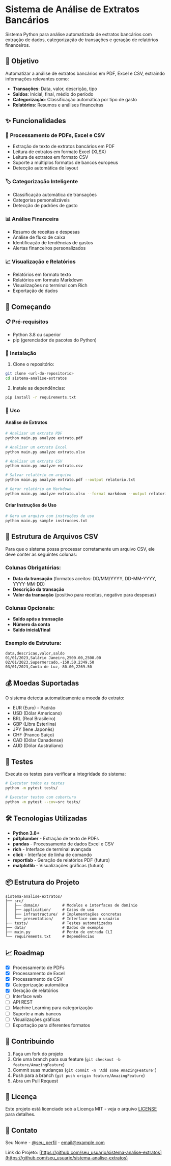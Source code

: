 # Sistema de Análise de Extratos Bancários

Sistema Python para análise automatizada de extratos bancários com extração de dados, categorização de transações e geração de relatórios financeiros.

## 🎯 Objetivo

Automatizar a análise de extratos bancários em PDF, Excel e CSV, extraindo informações relevantes como:
- **Transações**: Data, valor, descrição, tipo
- **Saldos**: Inicial, final, médio do período
- **Categorização**: Classificação automática por tipo de gasto
- **Relatórios**: Resumos e análises financeiras

## ✨ Funcionalidades

### 📄 **Processamento de PDFs, Excel e CSV**
- Extração de texto de extratos bancários em PDF
- Leitura de extratos em formato Excel (XLSX)
- Leitura de extratos em formato CSV
- Suporte a múltiplos formatos de bancos europeus
- Detecção automática de layout

### 🏷️ **Categorização Inteligente**
- Classificação automática de transações
- Categorias personalizáveis
- Detecção de padrões de gasto

### 📊 **Análise Financeira**
- Resumo de receitas e despesas
- Análise de fluxo de caixa
- Identificação de tendências de gastos
- Alertas financeiros personalizados

### 📈 **Visualização e Relatórios**
- Relatórios em formato texto
- Relatórios em formato Markdown
- Visualizações no terminal com Rich
- Exportação de dados

## 🚀 Começando

### 📋 Pré-requisitos

- Python 3.8 ou superior
- pip (gerenciador de pacotes do Python)

### 🔧 Instalação

1. Clone o repositório:
```bash
git clone <url-do-repositorio>
cd sistema-analise-extratos
```

2. Instale as dependências:
```bash
pip install -r requirements.txt
```

### 📖 Uso

#### Análise de Extratos

```bash
# Analisar um extrato PDF
python main.py analyze extrato.pdf

# Analisar um extrato Excel
python main.py analyze extrato.xlsx

# Analisar um extrato CSV
python main.py analyze extrato.csv

# Salvar relatório em arquivo
python main.py analyze extrato.pdf --output relatorio.txt

# Gerar relatório em Markdown
python main.py analyze extrato.xlsx --format markdown --output relatorio.md
```

#### Criar Instruções de Uso

```bash
# Gera um arquivo com instruções de uso
python main.py sample instrucoes.txt
```

## 📁 Estrutura de Arquivos CSV

Para que o sistema possa processar corretamente um arquivo CSV, ele deve conter as seguintes colunas:

### Colunas Obrigatórias:
- **Data da transação** (formatos aceitos: DD/MM/YYYY, DD-MM-YYYY, YYYY-MM-DD)
- **Descrição da transação**
- **Valor da transação** (positivo para receitas, negativo para despesas)

### Colunas Opcionais:
- **Saldo após a transação**
- **Número da conta**
- **Saldo inicial/final**

### Exemplo de Estrutura:

```csv
data,descricao,valor,saldo
01/01/2023,Salário Janeiro,2500.00,2500.00
02/01/2023,Supermercado,-150.50,2349.50
03/01/2023,Conta de Luz,-80.00,2269.50
```

## 💰 Moedas Suportadas

O sistema detecta automaticamente a moeda do extrato:
- EUR (Euro) - Padrão
- USD (Dólar Americano)
- BRL (Real Brasileiro)
- GBP (Libra Esterlina)
- JPY (Iene Japonês)
- CHF (Franco Suíço)
- CAD (Dólar Canadense)
- AUD (Dólar Australiano)

## 🧪 Testes

Execute os testes para verificar a integridade do sistema:

```bash
# Executar todos os testes
python -m pytest tests/

# Executar testes com cobertura
python -m pytest --cov=src tests/
```

## 🛠️ Tecnologias Utilizadas

- **Python 3.8+**
- **pdfplumber** - Extração de texto de PDFs
- **pandas** - Processamento de dados Excel e CSV
- **rich** - Interface de terminal avançada
- **click** - Interface de linha de comando
- **reportlab** - Geração de relatórios PDF (futuro)
- **matplotlib** - Visualizações gráficas (futuro)

## 📦 Estrutura do Projeto

```
sistema-analise-extratos/
├── src/
│   ├── domain/          # Modelos e interfaces de domínio
│   ├── application/     # Casos de uso
│   ├── infrastructure/  # Implementações concretas
│   └── presentation/    # Interface com o usuário
├── tests/               # Testes automatizados
├── data/                # Dados de exemplo
├── main.py              # Ponto de entrada CLI
└── requirements.txt     # Dependências
```

## 📈 Roadmap

- [x] Processamento de PDFs
- [x] Processamento de Excel
- [x] Processamento de CSV
- [x] Categorização automática
- [x] Geração de relatórios
- [ ] Interface web
- [ ] API REST
- [ ] Machine Learning para categorização
- [ ] Suporte a mais bancos
- [ ] Visualizações gráficas
- [ ] Exportação para diferentes formatos

## 🤝 Contribuindo

1. Faça um fork do projeto
2. Crie uma branch para sua feature (`git checkout -b feature/AmazingFeature`)
3. Commit suas mudanças (`git commit -m 'Add some AmazingFeature'`)
4. Push para a branch (`git push origin feature/AmazingFeature`)
5. Abra um Pull Request

## 📄 Licença

Este projeto está licenciado sob a Licença MIT - veja o arquivo [LICENSE](LICENSE) para detalhes.

## 📧 Contato

Seu Nome - [@seu_perfil](https://twitter.com/seu_perfil) - email@example.com

Link do Projeto: [https://github.com/seu_usuario/sistema-analise-extratos](https://github.com/seu_usuario/sistema-analise-extratos)